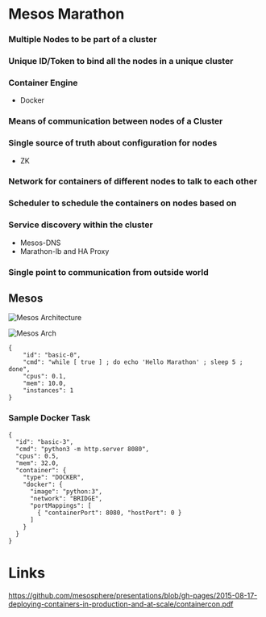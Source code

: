 # Mesos  Marathon 
### Multiple Nodes to be part of a cluster

### Unique ID/Token to bind all the nodes in a unique cluster

### Container Engine
- Docker 

### Means of communication between nodes of a Cluster

### Single source of truth about configuration for nodes
-  ZK

### Network for containers of different nodes to talk to each other

### Scheduler to schedule the containers on nodes based on

### Service discovery within the cluster
- Mesos-DNS
- Marathon-lb and HA Proxy

### Single point to communication from outside world

## Mesos

![Mesos Architecture](http://mesos.apache.org/assets/img/documentation/architecture3.jpg)

![Mesos Arch](http://mesos.apache.org/assets/img/documentation/architecture-example.jpg)

```
{
    "id": "basic-0", 
    "cmd": "while [ true ] ; do echo 'Hello Marathon' ; sleep 5 ; done",
    "cpus": 0.1,
    "mem": 10.0,
    "instances": 1
}
```


### Sample Docker Task

```
{
  "id": "basic-3",
  "cmd": "python3 -m http.server 8080",
  "cpus": 0.5,
  "mem": 32.0,
  "container": {
    "type": "DOCKER",
    "docker": {
      "image": "python:3",
      "network": "BRIDGE",
      "portMappings": [
        { "containerPort": 8080, "hostPort": 0 }
      ]
    }
  }
}
```



# Links

https://github.com/mesosphere/presentations/blob/gh-pages/2015-08-17-deploying-containers-in-production-and-at-scale/containercon.pdf

